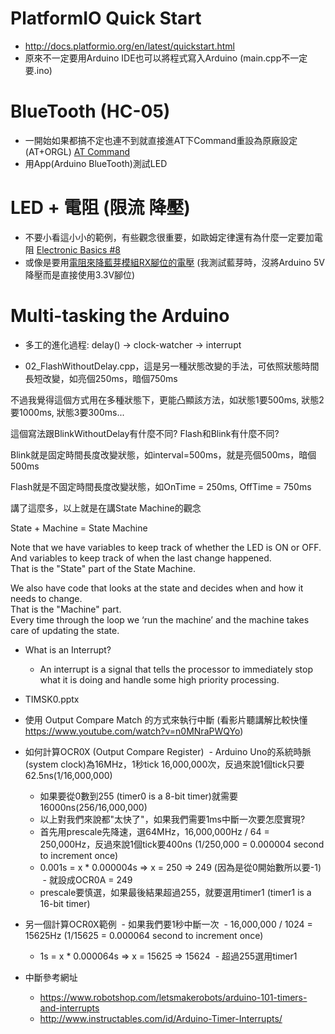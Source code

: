 # PlatformIO Quick Start
* http://docs.platformio.org/en/latest/quickstart.html
* 原來不一定要用Arduino IDE也可以將程式寫入Arduino (main.cpp不一定要.ino)

# BlueTooth (HC-05)
* 一開始如果都搞不定也連不到就直接進AT下Command重設為原廠設定 (AT+ORGL) [AT Command](http://www.linotux.ch/arduino/HC-0305_serial_module_AT_commamd_set_201104_revised.pdf)
* 用App(Arduino BlueTooth)測試LED

# LED + 電阻 (限流 降壓)
* 不要小看這小小的範例，有些觀念很重要，如歐姆定律還有為什麼一定要加電阻 [Electronic Basics #8](https://www.youtube.com/watch?v=Qlayua3yjuE)
* 或像是要用[電阻來降藍芽模組RX腳位的電壓](https://swf.com.tw/?p=705) (我測試藍芽時，沒將Arduino 5V降壓而是直接使用3.3V腳位)

# Multi-tasking the Arduino
* 多工的進化過程: delay() -> clock-watcher -> interrupt

* 02_FlashWithoutDelay.cpp，這是另一種狀態改變的手法，可依照狀態時間長短改變，如亮個250ms，暗個750ms

不過我覺得這個方式用在多種狀態下，更能凸顯該方法，如狀態1要500ms, 狀態2要1000ms, 狀態3要300ms...

這個寫法跟BlinkWithoutDelay有什麼不同? Flash和Blink有什麼不同?

Blink就是固定時間長度改變狀態，如interval=500ms，就是亮個500ms，暗個500ms

Flash就是不固定時間長度改變狀態，如OnTime = 250ms, OffTime = 750ms

講了這麼多，以上就是在講State Machine的觀念

  State + Machine = State Machine

   Note that we have variables to keep track of whether the LED is ON or OFF.
   And variables to keep track of when the last change happened.   
   That is the "State" part of the State Machine.  

   We also have code that looks at the state and decides when and how it needs to change.  
   That is the "Machine" part.  
   Every time through the loop we ‘run the machine’ and the machine takes care of updating the state.
  
* What is an Interrupt?
  - An interrupt is a signal that tells the processor to immediately stop what it is doing and handle some high priority processing.  
  
* TIMSK0.pptx

* 使用 Output Compare Match 的方式來執行中斷 (看影片聽講解比較快懂 https://www.youtube.com/watch?v=n0MNraPWQYo)

* 如何計算OCR0X (Output Compare Register)
  - Arduino Uno的系統時脈(system clock)為16MHz，1秒tick 16,000,000次，反過來說1個tick只要62.5ns(1/16,000,000)
  - 如果要從0數到255 (timer0 is a 8-bit timer)就需要16000ns(256/16,000,000)
  - 以上對我們來說都"太快了"，如果我們需要1ms中斷一次要怎麼實現?
  - 首先用prescale先降速，選64MHz，16,000,000Hz / 64 = 250,000Hz，反過來說1個tick要400ns (1/250,000 = 0.000004 second to increment once)
  - 0.001s = x * 0.000004s => x = 250 => 249 (因為是從0開始數所以要-1)
  - 就設成OCR0A = 249
  - prescale要慎選，如果最後結果超過255，就要選用timer1 (timer1 is a 16-bit timer)

* 另一個計算OCR0X範例
  - 如果我們要1秒中斷一次
  - 16,000,000 / 1024 = 15625Hz (1/15625 = 0.000064 second to increment once)
  - 1s = x * 0.000064s => x = 15625 => 15624
  - 超過255選用timer1

* 中斷參考網址
  - https://www.robotshop.com/letsmakerobots/arduino-101-timers-and-interrupts
  - http://www.instructables.com/id/Arduino-Timer-Interrupts/
